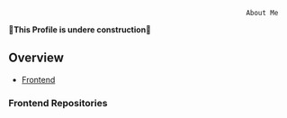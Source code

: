 


                                                               About Me

   :hammer:**This Profile is undere construction**:hammer:

## Overview  
 -  [Frontend](#frontend-repositories)



### Frontend Repositories
 


                                                      
                                                 
